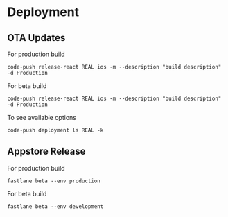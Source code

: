 # Deployment

## OTA Updates
For production build
```
code-push release-react REAL ios -m --description "build description" -d Production
```

For beta build
```
code-push release-react REAL ios -m --description "build description" -d Production
```

To see available options
```
code-push deployment ls REAL -k
```

## Appstore Release
For production build
```
fastlane beta --env production
```

For beta build
```
fastlane beta --env development
```
